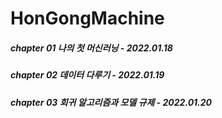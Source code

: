 # HonGongMachine

##### chapter 01 나의 첫 머신러닝 - 2022.01.18
##### chapter 02 데이터 다루기 - 2022.01.19
##### chapter 03 회귀 알고리즘과 모델 규제 - 2022.01.20
